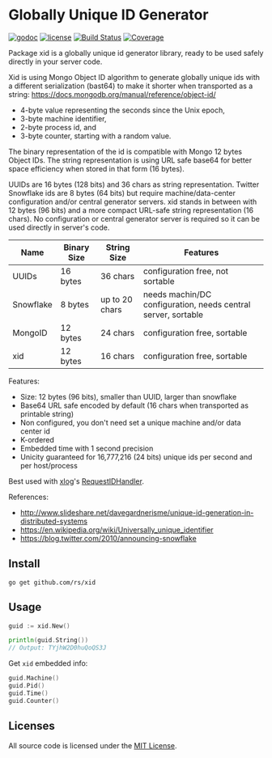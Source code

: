 # Globally Unique ID Generator

[![godoc](http://img.shields.io/badge/godoc-reference-blue.svg?style=flat)](https://godoc.org/github.com/rs/xid) [![license](http://img.shields.io/badge/license-MIT-red.svg?style=flat)](https://raw.githubusercontent.com/rs/xid/master/LICENSE) [![Build Status](https://travis-ci.org/rs/xid.svg?branch=master)](https://travis-ci.org/rs/xid) [![Coverage](http://gocover.io/_badge/github.com/rs/xid)](http://gocover.io/github.com/rs/xid)

Package xid is a globally unique id generator library, ready to be used safely directly in your server code.

Xid is using Mongo Object ID algorithm to generate globally unique ids with a different serialization (bast64) to make it shorter when transported as a string:
https://docs.mongodb.org/manual/reference/object-id/

- 4-byte value representing the seconds since the Unix epoch,
- 3-byte machine identifier,
- 2-byte process id, and
- 3-byte counter, starting with a random value.

The binary representation of the id is compatible with Mongo 12 bytes Object IDs.
The string representation is using URL safe base64 for better space efficiency when
stored in that form (16 bytes).

UUIDs are 16 bytes (128 bits) and 36 chars as string representation. Twitter Snowflake
ids are 8 bytes (64 bits) but require machine/data-center configuration and/or central
generator servers. xid stands in between with 12 bytes (96 bits) and a more compact
URL-safe string representation (16 chars). No configuration or central generator server
is required so it can be used directly in server's code.

| Name      | Binary Size | String Size    | Features
|-----------|-------------|----------------|----------------
| UUIDs     | 16 bytes    | 36 chars       | configuration free, not sortable
| Snowflake | 8 bytes     | up to 20 chars | needs machin/DC configuration, needs central server, sortable
| MongoID   | 12 bytes    | 24 chars       | configuration free, sortable
| xid       | 12 bytes    | 16 chars       | configuration free, sortable

Features:

- Size: 12 bytes (96 bits), smaller than UUID, larger than snowflake
- Base64 URL safe encoded by default (16 chars when transported as printable string)
- Non configured, you don't need set a unique machine and/or data center id
- K-ordered
- Embedded time with 1 second precision
- Unicity guaranteed for 16,777,216 (24 bits) unique ids per second and per host/process

Best used with [xlog](https://github.com/rs/xlog)'s
[RequestIDHandler](https://godoc.org/github.com/rs/xlog#RequestIDHandler).

References:

- http://www.slideshare.net/davegardnerisme/unique-id-generation-in-distributed-systems
- https://en.wikipedia.org/wiki/Universally_unique_identifier
- https://blog.twitter.com/2010/announcing-snowflake

## Install

    go get github.com/rs/xid

## Usage

```go
guid := xid.New()

println(guid.String())
// Output: TYjhW2D0huQoQS3J
```

Get `xid` embedded info:

```go
guid.Machine()
guid.Pid()
guid.Time()
guid.Counter()
```

## Licenses

All source code is licensed under the [MIT License](https://raw.github.com/rs/xid/master/LICENSE).
